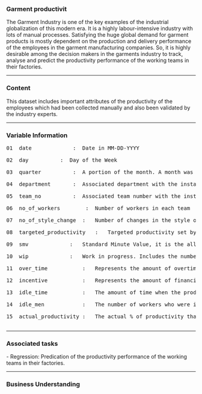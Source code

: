 <h3> Garment productivit </h3>


The Garment Industry is one of the key examples of the industrial globalization of this modern era. It is a highly labour-intensive industry with lots of manual processes. Satisfying the huge global demand for garment products is mostly dependent on the production and delivery performance of the employees in the garment manufacturing companies. So, it is highly desirable among the decision makers in the garments industry to track, analyse and predict the productivity performance of the working teams in their factories.
<hr>
<h3> Content </h3>
This dataset includes important attributes of the productivity of the employees which had been collected manually and also been validated by the industry experts.
<hr>

<h3>Variable Information</h3>
<pre>
01	date			 :	Date in MM-DD-YYYY<br>
02	day			 :	Day of the Week<br>
03	quarter			 :	A portion of the month. A month was divided into four quarters<br>
04	department		 :	Associated department with the instance<br>
05	team_no			 :	Associated team number with the instance<br>
06	no_of_workers		 :	Number of workers in each team<br>
07	no_of_style_change	:	Number of changes in the style of a particular product<br>
08	targeted_productivity	:	Targeted productivity set by the Authority for each team for each day.<br>
09	smv		        :	Standard Minute Value, it is the allocated time for a task<br>
10	wip		        :	Work in progress. Includes the number of unfinished items for products<br>
11	over_time	        :	Represents the amount of overtime by each team in minutes<br>
12	incentive	        :	Represents the amount of financial incentive (in BDT) that enables or motivates a particular course of action.<br>
13	idle_time	        :	The amount of time when the production was interrupted due to several reasons<br>
14	idle_men	        :	The number of workers who were idle due to production interruption<br>
15	actual_productivity	:	The actual % of productivity that was delivered by the workers. It ranges from 0-1.<be>
	</pre>
<hr>

<h3>Associated tasks</h3>
	- Regression: 
		Predication of the productivity performance of the working teams in their factories.
  <hr>
<h3> Business Understanding </h3>
